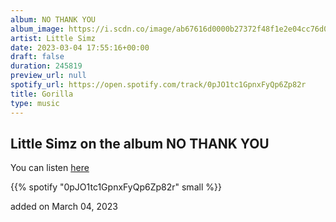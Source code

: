 ```yaml
---
album: NO THANK YOU
album_image: https://i.scdn.co/image/ab67616d0000b27372f48f1e2e04cc76d06ee708
artist: Little Simz
date: 2023-03-04 17:55:16+00:00
draft: false
duration: 245819
preview_url: null
spotify_url: https://open.spotify.com/track/0pJO1tc1GpnxFyQp6Zp82r
title: Gorilla
type: music
---
```



## Little Simz on the album NO THANK YOU

You can listen [here](https://open.spotify.com/track/0pJO1tc1GpnxFyQp6Zp82r)

{{% spotify "0pJO1tc1GpnxFyQp6Zp82r" small %}}

added on March 04, 2023